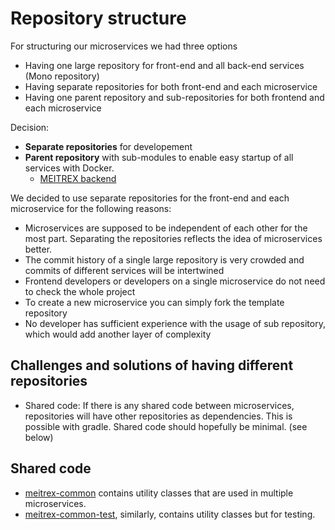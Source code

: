 # Repository structure

For structuring our microservices we had three options
- Having one large repository for front-end and all back-end services (Mono repository)
- Having separate repositories for both front-end and each microservice
- Having one parent repository and sub-repositories for both frontend and each microservice

Decision: 
- **Separate repositories** for developement
- **Parent repository** with sub-modules to enable easy startup of all services with Docker.
  - [MEITREX backend](https://github.com/MEITREX/backend) 

We decided to use separate repositories for the front-end and each microservice for the following reasons:

- Microservices are supposed to be independent of each other for the most part. Separating the repositories reflects the idea of microservices better.
- The commit history of a single large repository is very crowded and commits of different services will be intertwined
- Frontend developers or developers on a single microservice do not need to check the whole project
- To create a new microservice you can simply fork the template repository
- No developer has sufficient experience with the usage of sub repository, which would add another layer of complexity

## Challenges and solutions of having different repositories

- Shared code: If there is any shared code between microservices, repositories will have other repositories as dependencies. This is possible with gradle. Shared code should hopefully be minimal. (see below)

## Shared code

- [meitrex-common](https://github.com/MEITREX/common) contains utility classes that are used in multiple microservices.
- [meitrex-common-test](https://github.com/MEITREX/common_test), similarly, contains utility classes but for testing.
